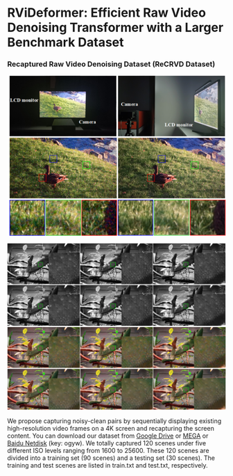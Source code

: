 # RViDeformer: Efficient Raw Video Denoising Transformer with a Larger Benchmark Dataset


### Recaptured Raw Video Denoising Dataset (ReCRVD Dataset)

<p align="center">
  <img width="600" src="figures/capture_device.png">
</p>

<p align="center">
  <img width="600" src="figures/dataset.png">
</p>

We propose capturing noisy-clean pairs by sequentially displaying existing high-resolution video frames on a 4K screen and recapturing the screen content. You can download our dataset from [Google Drive](https://drive.google.com/drive/folders/1aLrW1ssGmT2V_vOdrIL9q9dH-4mVb5zq?usp=sharing) or [MEGA](https://mega.nz/folder/0IxTTaAL#9Oxb87ZG0z6zNh1Q1LL5zQ) or [Baidu Netdisk](https://pan.baidu.com/s/1XWn-SFpP2v55Qh-fxQqmQQ) (key: ogyw). We totally captured 120 scenes under five different ISO levels ranging from 1600 to 25600. These 120 scenes are divided into a training set (90 scenes) and a testing set (30 scenes). The training and test scenes are listed in train.txt and test.txt, respectively.